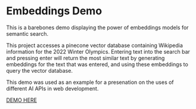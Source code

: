 # Embeddings Demo
This is a barebones demo displaying the power of embeddings models for semantic search.

This project accesses a pinecone vector database containing Wikipedia information for the 2022 Winter Olympics. Entering text into the search bar and pressing enter will return the most similar text by generating embeddings for the text that was entered, and using these embeddings to query the vector database.

This demo was used as an example for a presenation on the uses of different AI APIs in web development.

[DEMO HERE](https://embeddings-demo.onrender.com/)